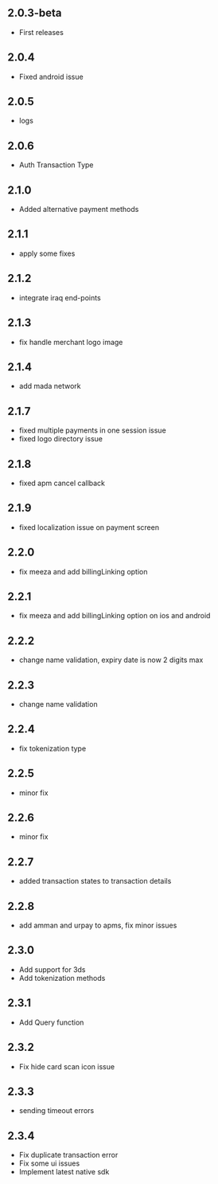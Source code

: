 ## 2.0.3-beta
* First releases
## 2.0.4
* Fixed android issue
## 2.0.5
* logs
## 2.0.6
* Auth Transaction Type
## 2.1.0
* Added alternative payment methods
## 2.1.1
* apply some fixes
## 2.1.2
* integrate iraq end-points
## 2.1.3
* fix handle merchant logo image
## 2.1.4
* add mada network
## 2.1.7
* fixed multiple payments in one session issue
* fixed logo directory issue
## 2.1.8
* fixed apm cancel callback
## 2.1.9
* fixed localization issue on payment screen
## 2.2.0
* fix meeza and add billingLinking option
## 2.2.1
* fix meeza and add billingLinking option on ios and android
## 2.2.2
* change name validation, expiry date is now 2 digits max
## 2.2.3
* change name validation
## 2.2.4
* fix tokenization type
## 2.2.5
* minor fix
## 2.2.6
* minor fix
## 2.2.7
* added transaction states to transaction details
## 2.2.8
* add amman and urpay to apms, fix minor issues
## 2.3.0
* Add support for 3ds
* Add tokenization methods
## 2.3.1
* Add Query function
## 2.3.2
* Fix hide card scan icon issue
## 2.3.3
* sending timeout errors 
## 2.3.4
* Fix duplicate transaction error
* Fix some ui issues
* Implement latest native sdk